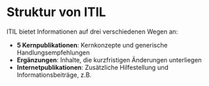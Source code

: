 # Struktur von ITIL

ITIL bietet Informationen auf drei verschiedenen Wegen an:

- **5 Kernpublikationen**: Kernkonzepte und generische Handlungsempfehlungen
- **Ergänzungen**: Inhalte, die kurzfristigen Änderungen unterliegen
- **Internetpublikationen**: Zusätzliche Hilfestellung und Informationsbeiträge, z.B. [](https://itsmf.de)